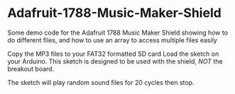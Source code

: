 # Adafruit-1788-Music-Maker-Shield
Some demo code for the Adafruit 1788 Music Maker Shield showing how to do different files, and how to use an array to access multiple files easily

Copy the MP3 files to your FAT32 formatted SD card
Load the sketch on your Arduino.  This sketch is designed to be used with the shield, *NOT* the breakout board.

The sketch will play random sound files for 20 cycles then stop.
